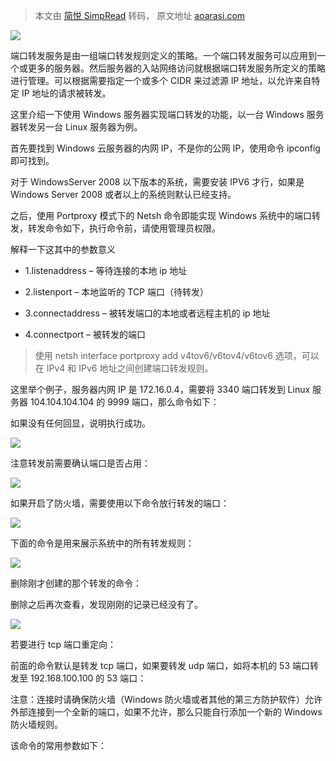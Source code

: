 > 本文由 [简悦 SimpRead](http://ksria.com/simpread/) 转码， 原文地址 [aoarasi.com](https://aoarasi.com/archives/033)

![](https://aoarasi.com/upload/2022/05/image-a4b02fc13ac64c1c92bb00fe394db62a.png)

端口转发服务是由一组端口转发规则定义的策略。一个端口转发服务可以应用到一个或更多的服务器。然后服务器的入站网络访问就根据端口转发服务所定义的策略进行管理。可以根据需要指定一个或多个 CIDR 来过滤源 lP 地址，以允许来自特定 IP 地址的请求被转发。

这里介绍一下使用 Windows 服务器实现端口转发的功能，以一台 Windows 服务器转发另一台 Linux 服务器为例。

首先要找到 Windows 云服务器的内网 IP，不是你的公网 IP，使用命令 ipconfig 即可找到。

对于 WindowsServer 2008 以下版本的系统，需要安装 IPV6 才行，如果是 Windows Server 2008 或者以上的系统则默认已经支持。

之后，使用 Portproxy 模式下的 Netsh 命令即能实现 Windows 系统中的端口转发，转发命令如下，执行命令前，请使用管理员权限。

解释一下这其中的参数意义

*   1.listenaddress – 等待连接的本地 ip 地址
    
*   2.listenport – 本地监听的 TCP 端口（待转发）
    
*   3.connectaddress – 被转发端口的本地或者远程主机的 ip 地址
    
*   4.connectport – 被转发的端口
    

> 使用 netsh interface portproxy add v4tov6/v6tov4/v6tov6 选项，可以在 IPv4 和 IPv6 地址之间创建端口转发规则。

这里举个例子，服务器内网 IP 是 172.16.0.4，需要将 3340 端口转发到 Linux 服务器 104.104.104.104 的 9999 端口，那么命令如下：

如果没有任何回显，说明执行成功。

![](http://images.aoarasi.com/blog7c3fccb9-677c-4a00-9373-64abfcd66356.png)

注意转发前需要确认端口是否占用：

![](http://images.aoarasi.com/bloge23961b0-5ae4-4497-b34b-a61a74dfa947.png)

如果开启了防火墙，需要使用以下命令放行转发的端口：

![](http://images.aoarasi.com/blog575f93f9-9493-4ce2-9151-d65a57605fe0.png)

下面的命令是用来展示系统中的所有转发规则：

![](http://images.aoarasi.com/blogb1541e5b-178a-449f-b29e-225714fce719.png)

删除刚才创建的那个转发的命令：

删除之后再次查看，发现刚刚的记录已经没有了。

![](http://images.aoarasi.com/blog79f164a9-2fc1-4e1c-aa69-79aa7ec386dc.png)

若要进行 tcp 端口重定向：

前面的命令默认是转发 tcp 端口，如果要转发 udp 端口，如将本机的 53 端口转发至 192.168.100.100 的 53 端口：

注意：连接时请确保防火墙（Windows 防火墙或者其他的第三方防护软件）允许外部连接到一个全新的端口，如果不允许，那么只能自行添加一个新的 Windows 防火墙规则。

该命令的常用参数如下：